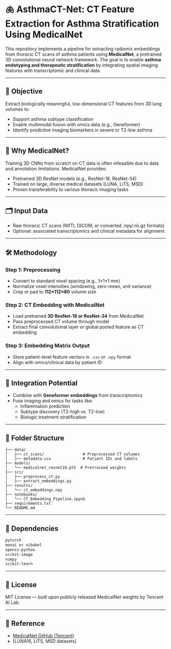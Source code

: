 # 🫁 AsthmaCT-Net: CT Feature Extraction for Asthma Stratification Using MedicalNet

This repository implements a pipeline for extracting radiomic embeddings from thoracic CT scans of asthma patients using **MedicalNet**, a pretrained 3D convolutional neural network framework. The goal is to enable **asthma endotyping and therapeutic stratification** by integrating spatial imaging features with transcriptomic and clinical data.

---

## 🎯 Objective
Extract biologically meaningful, low-dimensional CT features from 3D lung volumes to:
- Support asthma subtype classification
- Enable multimodal fusion with omics data (e.g., Geneformer)
- Identify predictive imaging biomarkers in severe or T2-low asthma

---

## 🧠 Why MedicalNet?
Training 3D CNNs from scratch on CT data is often infeasible due to data and annotation limitations. MedicalNet provides:
- Pretrained 3D ResNet models (e.g., ResNet-18, ResNet-34)
- Trained on large, diverse medical datasets (LUNA, LiTS, MSD)
- Proven transferability to various thoracic imaging tasks

---

## 🗂️ Input Data
- Raw thoracic CT scans (NIfTI, DICOM, or converted .npy/.nii.gz formats)
- Optional: associated transcriptomics and clinical metadata for alignment

---

## 🛠️ Methodology

### Step 1: Preprocessing
- Convert to standard voxel spacing (e.g., 1×1×1 mm)
- Normalize voxel intensities (windowing, zero-mean, unit variance)
- Crop or pad to **112×112×80** volume size

### Step 2: CT Embedding with MedicalNet
- Load pretrained **3D ResNet-18 or ResNet-34** from MedicalNet
- Pass preprocessed CT volume through model
- Extract final convolutional layer or global pooled feature as CT embedding

### Step 3: Embedding Matrix Output
- Store patient-level feature vectors in `.csv` or `.npy` format
- Align with omics/clinical data by patient ID

---

## 🔁 Integration Potential
- Combine with **Geneformer embeddings** from transcriptomics
- Fuse imaging and omics for tasks like:
  - Inflammation prediction
  - Subtype discovery (T2-high vs. T2-low)
  - Biologic treatment stratification

---

## 📁 Folder Structure
```
├── data/
│   ├── ct_scans/                 # Preprocessed CT volumes
│   ├── metadata.csv              # Patient IDs and labels
├── models/
│   └── medicalnet_resnet18.pth  # Pretrained weights
├── src/
│   ├── preprocess_ct.py
│   ├── extract_embeddings.py
├── results/
│   └── ct_embeddings.npy
├── notebooks/
│   └── CT_Embedding_Pipeline.ipynb
├── requirements.txt
└── README.md
```

---

## 🧪 Dependencies
```bash
pytorch
monai or nibabel
opencv-python
scikit-image
numpy
scikit-learn
```

---

## 📜 License
MIT License — built upon publicly released MedicalNet weights by Tencent AI Lab.

---

## 📌 Reference
- [MedicalNet GitHub (Tencent)](https://github.com/Tencent/MedicalNet)
- [LUNA16, LiTS, MSD datasets]

